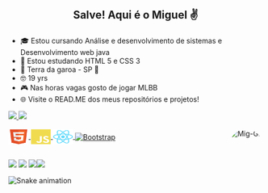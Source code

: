 ## <p align="center">Salve! Aqui é o Miguel ✌️</p>
- 🎓 Estou cursando Análise e desenvolvimento de sistemas e Desenvolvimento web java
- 🚀 Estou estudando HTML 5 e CSS 3
- 🌃 Terra da garoa - SP 🌃
- 🤓 19 yrs
- 🎮 Nas horas vagas gosto de jogar MLBB
- 🌐 Visite o READ.ME dos meus repositórios e projetos!



<div display:"inline">
  <a href="https://github.com/vitalmiguelsantos">
  <img height="150em" src="https://github-readme-stats.vercel.app/api?username=vitalmiguelsantos&show_icons=true&theme=github_dark&include_all_commits=true&count_private=true"/>
  <img height="150em" src="https://github-readme-stats.vercel.app/api/top-langs/?username=vitalmiguelsantos&layout=compact&langs_count=7&theme=github_dark"/>
</div>
  
<div display:"inline-block"><br>
  <img align="center" alt="HTML" height="30" width="40" src="https://raw.githubusercontent.com/devicons/devicon/master/icons/html5/html5-original.svg">
  <img align="center" alt="JavaScript" height="30" width="40" src="https://raw.githubusercontent.com/devicons/devicon/master/icons/javascript/javascript-plain.svg">
  <img align="center" alt="React" height="30" width="40" src="https://raw.githubusercontent.com/devicons/devicon/master/icons/react/react-original.svg">
  <img align="center" alt="Bootstrap" height="30" width="100" src="https://img.shields.io/badge/Bootstrap-563D7C?style=for-the-badge&logo=bootstrap&logoColor=white">
  <img align="right" alt="Mig-Gif" height="200" style="border-radius:50px;" src="https://c.tenor.com/8gGjB1JF7ooAAAAC/space-astronaut.gif">
</div>
  
  ##
 
<div>
 <a href="https://www.instagram.com/saints.miguel" target="_blank"><img src="https://img.shields.io/badge/-Instagram-%23E4405F?style=for-the-badge&logo=instagram&logoColor=white" target="_blank"></a>
 <a href="https://www.linkedin.com/in/miguel-santos-vital-73221822b" target="_blank"><img src="https://img.shields.io/badge/-LinkedIn-%230077B5?style=for-the-badge&logo=linkedin&logoColor=white" target="_blank"></a>
 <a href = "mailto:vital.miguelsantos@gmail.com"><img src="https://img.shields.io/badge/-Gmail-%23333?style=for-the-badge&logo=gmail&logoColor=white" target="_blank
 </a>
<a href="." target="_blank"><img src="https://img.shields.io/badge/website-000000?style=for-the-badge&logo=About.me&logoColor=white" target="_blank"></a>
</div>
   
![Snake animation](https://github.com/vitalmiguelsantos/vitalmiguelsantos/blob/output/github-contribution-grid-snake.svg)
